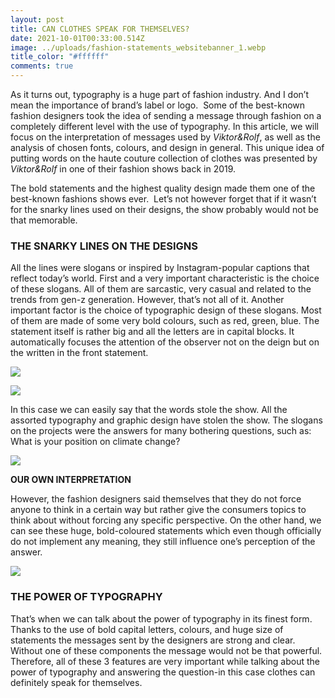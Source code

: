 ```yaml
---
layout: post
title: CAN CLOTHES SPEAK FOR THEMSELVES?
date: 2021-10-01T00:33:00.514Z
image: ../uploads/fashion-statements_websitebanner_1.webp
title_color: "#ffffff"
comments: true
---
```

As it turns out, typography is a huge part of fashion industry. And I don’t mean the importance of brand’s label or logo.  Some of the best-known fashion designers took the idea of sending a message through fashion on a completely different level with the use of typography. In this article, we will focus on the interpretation of messages used by *Viktor&Rolf*, as well as the analysis of chosen fonts, colours, and design in general. This unique idea of putting words on the haute couture collection of clothes was presented by *Viktor&Rolf* in one of their fashion shows back in 2019.

The bold statements and the highest quality design made them one of the best-known fashions shows ever.  Let’s not however forget that if it wasn’t for the snarky lines used on their designs, the show probably would not be that memorable.

### **THE SNARKY LINES ON THE DESIGNS**

All the lines were slogans or inspired by Instagram-popular captions that reflect today’s world. First and a very important characteristic is the choice of these slogans. All of them are sarcastic, very casual and related to the trends from gen-z generation. However, that’s not all of it. Another important factor is the choice of typographic design of these slogans. Most of them are made of some very bold colours, such as red, green, blue. The statement itself is rather big and all the letters are in capital blocks. It automatically focuses the attention of the observer not on the deign but on the written in the front statement.

![](../uploads/_vie0008.jpg)

![](../uploads/_vie0268.jpg)

In this case we can easily say that the words stole the show. All the assorted typography and graphic design have stolen the show. The slogans on the projects were the answers for many bothering questions, such as: What is your position on climate change?

![](../uploads/_vie0238.jpg)

**OUR OWN INTERPRETATION**

However, the fashion designers said themselves that they do not force anyone to think in a certain way but rather give the consumers topics to think about without forcing any specific perspective. On the other hand, we can see these huge, bold-coloured statements which even though officially do not implement any meaning, they still influence one’s perception of the answer.

![](../uploads/_vie0183.jpg)

### **THE POWER OF TYPOGRAPHY**

That’s when we can talk about the power of typography in its finest form. Thanks to the use of bold capital letters, colours, and huge size of statements the messages sent by the designers are strong and clear. Without one of these components the message would not be that powerful. Therefore, all of these 3 features are very important while talking about the power of typography and answering the question-in this case clothes can definitely speak for themselves.